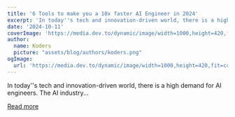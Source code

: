 ```yaml
---
title: '6 Tools to make you a 10x faster AI Engineer in 2024'
excerpt: 'In today''s tech and innovation-driven world, there is a high demand for AI engineers. The AI industry...'
date: '2024-10-11'
coverImage: 'https://media.dev.to/dynamic/image/width=1000,height=420,fit=cover,gravity=auto,format=auto/https%3A%2F%2Fdev-to-uploads.s3.amazonaws.com%2Fuploads%2Farticles%2Fu8xcgvgdhru9rn9ydzv7.png'
author:
  name: Koders
  picture: "assets/blog/authors/koders.png"
ogImage:
  url: 'https://media.dev.to/dynamic/image/width=1000,height=420,fit=cover,gravity=auto,format=auto/https%3A%2F%2Fdev-to-uploads.s3.amazonaws.com%2Fuploads%2Farticles%2Fu8xcgvgdhru9rn9ydzv7.png'
---
```


In today''s tech and innovation-driven world, there is a high demand for AI engineers. The AI industry...

[Read more](https://dev.to/angelocodes/6-tools-to-make-you-a-10x-faster-ai-engineer-in-2024-2p9e)
